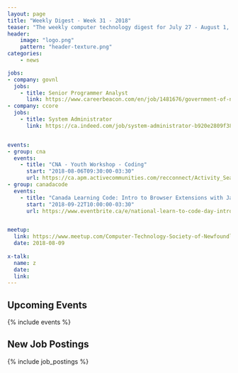 ```yaml
---
layout: page
title: "Weekly Digest - Week 31 - 2018"
teaser: "The weekly computer technology digest for July 27 - August 1, 2018"
header:
    image: "logo.png"
    pattern: "header-texture.png"
categories:
    - news

jobs: 
- company: govnl
  jobs:
    - title: Senior Programmer Analyst
      link: https://www.careerbeacon.com/en/job/1481676/government-of-newfoundland-and-labrador/senior-programmer-analyst/st-john-s
- company: ccore
  jobs:
    - title: System Administrator
      link: https://ca.indeed.com/job/system-administrator-b920e2809f382dd2


events: 
- group: cna
  events:
    - title: "CNA - Youth Workshop - Coding"
      start: "2018-08-06T09:30:00-03:30"
      url: https://ca.apm.activecommunities.com/recconnect/Activity_Search/youth-workshop-coding/7471
- group: canadacode
  events:
    - title: "Canada Learning Code: Intro to Browser Extensions with JavaScript"
      start: "2018-09-22T10:00:00-03:30"
      url: https://www.eventbrite.ca/e/national-learn-to-code-day-intro-to-browser-extensions-with-javascript-st-johns-registration-48620051884?aff=es2


meetup:
  link: https://www.meetup.com/Computer-Technology-Society-of-Newfoundland-and-Labrador/events/rpdzmpyxlbmb/
  date: 2018-08-09
  
x-talk:
  name: z
  date: 
  link: 
---
```


## Upcoming Events
{% include events %}

## New Job Postings
{% include job_postings %}
